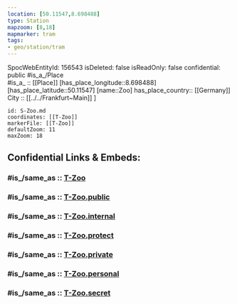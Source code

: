 ```yaml
---
location: [50.11547,8.698488] 
type: Station 
mapzoom: [8,18] 
mapmarker: tram 
tags:
- geo/station/tram
---
```

SpocWebEntityId: 156543
isDeleted: false
isReadOnly: false
confidential: public
#is_a_/Place  
#is_a_ :: [[Place]] 
[has_place_longitude::8.698488] 
[has_place_latitude::50.11547] 
[name::Zoo] 
has_place_country:: [[Germany]]  
City :: [[../../Frankfurt~Main]] ] 


```leaflet
id: S-Zoo.md
coordinates: [[T-Zoo]] 
markerFile: [[T-Zoo]] 
defaultZoom: 11 
maxZoom: 18
```


## Confidential Links & Embeds: 

### #is_/same_as :: [T-Zoo](/_Standards/Earth/Continent/Europe/Europe~Central/Germany/Germany~West/Hessen/counties~Hessen/Frankfurt~Main/Stations-FFM~T/T-Zoo.md) 

### #is_/same_as :: [T-Zoo.public](/_public/Earth/Continent/Europe/Europe~Central/Germany/Germany~West/Hessen/counties~Hessen/Frankfurt~Main/Stations-FFM~T/T-Zoo.public.md) 

### #is_/same_as :: [T-Zoo.internal](/_internal/Earth/Continent/Europe/Europe~Central/Germany/Germany~West/Hessen/counties~Hessen/Frankfurt~Main/Stations-FFM~T/T-Zoo.internal.md) 

### #is_/same_as :: [T-Zoo.protect](/_protect/Earth/Continent/Europe/Europe~Central/Germany/Germany~West/Hessen/counties~Hessen/Frankfurt~Main/Stations-FFM~T/T-Zoo.protect.md) 

### #is_/same_as :: [T-Zoo.private](/_private/Earth/Continent/Europe/Europe~Central/Germany/Germany~West/Hessen/counties~Hessen/Frankfurt~Main/Stations-FFM~T/T-Zoo.private.md) 

### #is_/same_as :: [T-Zoo.personal](/_personal/Earth/Continent/Europe/Europe~Central/Germany/Germany~West/Hessen/counties~Hessen/Frankfurt~Main/Stations-FFM~T/T-Zoo.personal.md) 

### #is_/same_as :: [T-Zoo.secret](/_secret/Earth/Continent/Europe/Europe~Central/Germany/Germany~West/Hessen/counties~Hessen/Frankfurt~Main/Stations-FFM~T/T-Zoo.secret.md)

